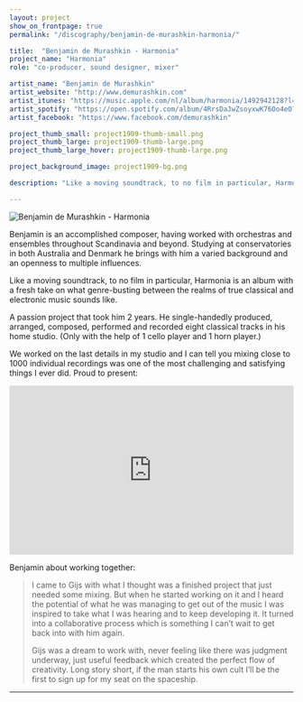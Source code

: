 ```yaml
---
layout: project
show_on_frontpage: true
permalink: "/discography/benjamin-de-murashkin-harmonia/"

title:  "Benjamin de Murashkin - Harmonia"
project_name: "Harmonia"
role: "co-producer, sound designer, mixer"

artist_name: "Benjamin de Murashkin"
artist_website: "http://www.demurashkin.com"
artist_itunes: "https://music.apple.com/nl/album/harmonia/1492942128?l=en"
artist_spotify: "https://open.spotify.com/album/4RrsDaJwZsoyxwK76Oo4eO?si=rj-aKP2zRMmlnlulnH5OvA"
artist_facebook: "https://www.facebook.com/demurashkin"

project_thumb_small: project1909-thumb-small.png
project_thumb_large: project1909-thumb-large.png
project_thumb_large_hover: project1909-thumb-large.png

project_background_image: project1909-bg.png

description: "Like a moving soundtrack, to no film in particular, Harmonia is an album with a fresh take on what genre-busting between the realms of true classical and electronic music sounds like."

---
```


![Benjamin de Murashkin - Harmonia](../../img/project1909-image01.png)

Benjamin is an accomplished composer, having worked with orchestras and ensembles throughout Scandinavia and beyond. Studying at conservatories in both Australia and Denmark he brings with him a varied background and an openness to multiple influences.

Like a moving soundtrack, to no film in particular, Harmonia is an album with a fresh take on what genre-busting between the realms of true classical and electronic music sounds like. 

A passion project that took him 2 years. He single-handedly produced, arranged, composed, performed and recorded eight classical tracks in his home studio. (Only with the help of 1 cello player and 1 horn player.) 

We worked on the last details in my studio and I can tell you mixing close to 1000 individual recordings was one of the most challenging and satisfying things I ever did. Proud to present:

<iframe src="https://open.spotify.com/embed/album/4RrsDaJwZsoyxwK76Oo4eO" width="100%" height="300" frameborder="0" allowtransparency="true" allow="encrypted-media"></iframe>

Benjamin about working together:
<blockquote>
<p>I came to Gijs with what I thought was a finished project that just needed some mixing. But when he started working on it and I heard the potential of what he was managing to get out of the music I was inspired to take what I was hearing and to keep developing it. It turned into a collaborative process which is something I can’t wait to get back into with him again.</p>
<p>Gijs was a dream to work with, never feeling like there was judgment underway, just useful feedback which created the perfect flow of creativity. Long story short, if the man starts his own cult I’ll be the first to sign up for my seat on the spaceship.</p>
</blockquote>



---
